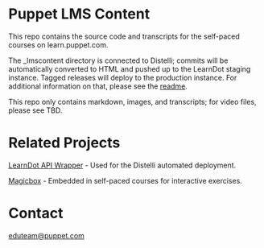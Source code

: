 Puppet LMS Content
=======================

This repo contains the source code and transcripts for the self-paced courses on learn.puppet.com.

The _lmscontent directory is connected to Distelli; commits will be automatically converted to HTML and pushed up to the LearnDot staging instance.  Tagged releases will deploy to the production instance.  For additional information on that, please see the [readme](_lmscontent/README.md).

This repo only contains markdown, images, and transcripts; for video files, please see TBD.

Related Projects
=======================

[LearnDot API Wrapper](https://github.com/puppetlabs/learndot_api) - Used for the Distelli automated deployment.

[Magicbox](https://github.com/WhatsARanjit/magicbox) - Embedded in self-paced courses for interactive exercises.

Contact 
==========

eduteam@puppet.com
